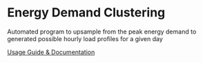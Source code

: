 # Energy Demand Clustering
Automated program to upsample from the peak energy demand to generated possible hourly load profiles for a given day

[Usage Guide & Documentation](https://docs.google.com/document/d/1-HWFtcZidHHvYllRLvEc1ny1jF4dTl2MgPHfJVRPCvM/edit#)

